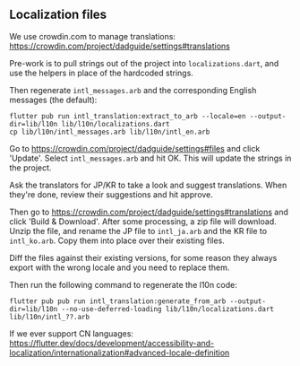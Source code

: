 ## Localization files

We use crowdin.com to manage translations:
https://crowdin.com/project/dadguide/settings#translations

Pre-work is to pull strings out of the project into `localizations.dart`, and use the helpers in
place of the hardcoded strings.

Then regenerate `intl_messages.arb` and the corresponding English messages (the default):

```
flutter pub run intl_translation:extract_to_arb --locale=en --output-dir=lib/l10n lib/l10n/localizations.dart
cp lib/l10n/intl_messages.arb lib/l10n/intl_en.arb
```

Go to https://crowdin.com/project/dadguide/settings#files and click 'Update'. Select 
`intl_messages.arb` and hit OK. This will update the strings in the project.

Ask the translators for JP/KR to take a look and suggest translations. When they're done, review
their suggestions and hit approve.

Then go to https://crowdin.com/project/dadguide/settings#translations and click 'Build & Download'.
After some processing, a zip file will download. Unzip the file, and rename the JP file to
`intl_ja.arb` and the KR file to `intl_ko.arb`. Copy them into place over their existing files.

Diff the files against their existing versions, for some reason they always export with the wrong
locale and you need to replace them.

Then run the following command to regenerate the l10n code:
```
flutter pub pub run intl_translation:generate_from_arb --output-dir=lib/l10n --no-use-deferred-loading lib/l10n/localizations.dart lib/l10n/intl_??.arb
```

If we ever support CN languages:
https://flutter.dev/docs/development/accessibility-and-localization/internationalization#advanced-locale-definition

